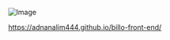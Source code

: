 ![Image](https://github.com/user-attachments/assets/6d99bd6e-0ee4-4672-bded-8e60af3be288) 

https://adnanalim444.github.io/billo-front-end/ 
